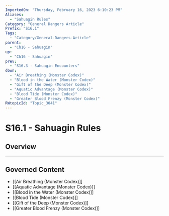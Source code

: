 ```yaml
---
ImportedOn: "Thursday, February 16, 2023 6:10:23 PM"
Aliases:
  - "Sahuagin Rules"
Category: "General Dangers Article"
Prefix: "S16.1"
Tags:
  - "Category/General-Dangers-Article"
parent:
  - "Ch16 - Sahuagin"
up:
  - "Ch16 - Sahuagin"
prev:
  - "S16.3 - Sahuagin Encounters"
down:
  - "Air Breathing (Monster Codex)"
  - "Blood in the Water (Monster Codex)"
  - "Gift of the Deep (Monster Codex)"
  - "Aquatic Advantage (Monster Codex)"
  - "Blood Tide (Monster Codex)"
  - "Greater Blood Frenzy (Monster Codex)"
RWtopicId: "Topic_3041"
---
```

# S16.1 - Sahuagin Rules
## Overview
---
## Governed Content
- [[Air Breathing (Monster Codex)]]
- [[Aquatic Advantage (Monster Codex)]]
- [[Blood in the Water (Monster Codex)]]
- [[Blood Tide (Monster Codex)]]
- [[Gift of the Deep (Monster Codex)]]
- [[Greater Blood Frenzy (Monster Codex)]]

